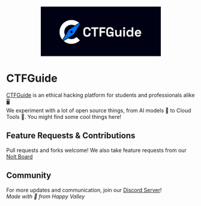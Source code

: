 <p align="center">
  <img src="https://raw.githubusercontent.com/ctfguide-tech/.github/main/img/ctfguide-logo.png" width="320" height="132" alt="CTFGuide" />
</p>

# CTFGuide

[CTFGuide](https://www.ctfguide.com/) is an ethical hacking platform for students and professionals alike 🖥️<br>We experiment with a lot of open source things, from AI models 🤖 to Cloud Tools 🔧. You might find some cool things here!

## Feature Requests & Contributions
Pull requests and forks welcome! We also take feature requests from our [Nolt Board](https://feedback.ctfguide.com/)<br>

## Community
For more updates and communication, join our [Discord Server](https://discord.gg/tSnUdqmG3p)!<br> *Made with 💙 from Happy Valley*
